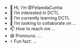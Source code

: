 - 👋 Hi, I’m @FelipedaCunha
- 👀 I’m interested in DCTL
- 🌱 I’m currently learning DCTL
- 💞️ I’m looking to collaborate on ...
- 📫 How to reach me ...
- 😄 Pronouns: ...
- ⚡ Fun fact: ...

<!---
FelipedaCunha/FelipedaCunha is a ✨ special ✨ repository because its `README.md` (this file) appears on your GitHub profile.
You can click the Preview link to take a look at your changes.
--->
